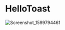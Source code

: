 # HelloToast
![Screenshot_1599794461](https://user-images.githubusercontent.com/70630691/92864101-5d4ee500-f41a-11ea-8c2c-e19c19b9990a.png)
